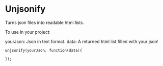 Unjsonify
=========

Turns json files into readable html lists.

To use in your project:

yourJson: Json in text format.
data: A returned html list filled with your json!
    
    
    unjsonify(yourJson, function(data){
                 
    });
